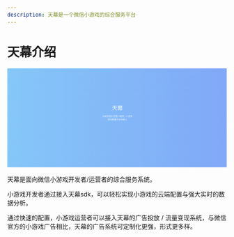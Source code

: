 ```yaml
---
description: 天幕是一个微信小游戏的综合服务平台
---
```


# 天幕介绍

![](.gitbook/assets/image%20%2819%29.png)

天幕是面向微信小游戏开发者/运营者的综合服务系统。

小游戏开发者通过接入天幕sdk，可以轻松实现小游戏的云端配置与强大实时的数据分析。

通过快速的配置，小游戏运营者可以接入天幕的广告投放 / 流量变现系统，与微信官方的小游戏广告相比，天幕的广告系统可定制化更强，形式更多样。

